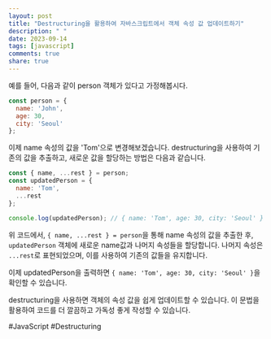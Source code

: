 ```yaml
---
layout: post
title: "Destructuring을 활용하여 자바스크립트에서 객체 속성 값 업데이트하기"
description: " "
date: 2023-09-14
tags: [javascript]
comments: true
share: true
---
```


예를 들어, 다음과 같이 person 객체가 있다고 가정해봅시다.

```javascript
const person = {
  name: 'John',
  age: 30,
  city: 'Seoul'
};
```

이제 name 속성의 값을 'Tom'으로 변경해보겠습니다. destructuring을 사용하여 기존의 값을 추출하고, 새로운 값을 할당하는 방법은 다음과 같습니다.

```javascript
const { name, ...rest } = person;
const updatedPerson = {
  name: 'Tom',
  ...rest
};

console.log(updatedPerson); // { name: 'Tom', age: 30, city: 'Seoul' }
```

위 코드에서, `{ name, ...rest } = person`을 통해 name 속성의 값을 추출한 후, `updatedPerson` 객체에 새로운 name값과 나머지 속성들을 할당합니다. 나머지 속성은 `...rest`로 표현되었으며, 이를 사용하여 기존의 값들을 유지합니다.

이제 updatedPerson을 출력하면 `{ name: 'Tom', age: 30, city: 'Seoul' }`을 확인할 수 있습니다.

destructuring을 사용하면 객체의 속성 값을 쉽게 업데이트할 수 있습니다. 이 문법을 활용하여 코드를 더 깔끔하고 가독성 좋게 작성할 수 있습니다.

#JavaScript #Destructuring